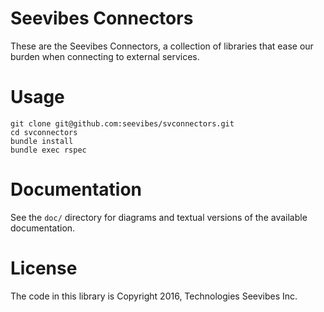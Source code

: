 # Seevibes Connectors

These are the Seevibes Connectors, a collection of libraries that ease our burden when connecting to external services.

# Usage

```
git clone git@github.com:seevibes/svconnectors.git
cd svconnectors
bundle install
bundle exec rspec
```

# Documentation

See the `doc/` directory for diagrams and textual versions of the available documentation.

# License

The code in this library is Copyright 2016, Technologies Seevibes Inc.

